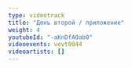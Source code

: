 ```yaml
---
type: videotrack
title: "День второй / приложение"
weight: 4
youtubeId: "-aKnDfA0ab0"
videoevents: vevt0044
videoartists: []
---
```

